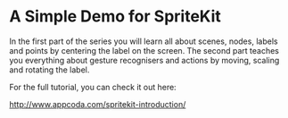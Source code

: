 # A Simple Demo for SpriteKit

In the first part of the series you will learn all about scenes, nodes, labels and points by centering the label on the screen. The second part teaches you everything about gesture recognisers and actions by moving, scaling and rotating the label.

For the full tutorial, you can check it out here:

http://www.appcoda.com/spritekit-introduction/ 
